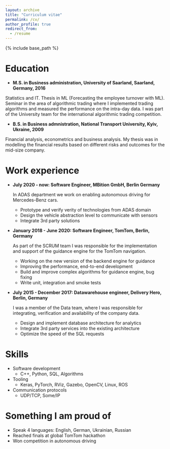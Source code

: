 ```yaml
---
layout: archive
title: "Curriculum vitae"
permalink: /cv/
author_profile: true
redirect_from:
  - /resume
---
```


{% include base_path %}


Education
======
* **M.S. in Business administration, University of Saarland, Saarland, Germany, 2016**

Statistics and IT. Thesis in ML (Forecasting the employee turnover with ML). Seminar in the area of algorithmic trading where I implemented trading algorithms and measured the performance on the intra-day data. I was part of the University team for the international algorithmic trading competition.

* **B.S. in Business admnistration, National Transport University, Kyiv, Ukraine, 2009**

Financial analysis, econometrics and business analysis. My thesis was in modelling the financial results based on different risks and outcomes for the mid-size company.


Work experience
======
* **July 2020 - now: Software Engineer, MBition GmbH, Berlin Germany**
  
  In ADAS department we work on enabling autonomous driving for Mercedes-Benz cars.

  * Prototype and verify verity of technologies from ADAS domain
  * Design the vehicle abstraction level to communicate with sensors
  * Integrate 3rd party solutions

* **January 2018 - June 2020: Software Engineer, TomTom, Berlin, Germany**

  As part of the SCRUM team I was responsible for the implementation and support of the guidance engine for the TomTom navigation.

  * Working on the new version of the backend engine for guidance
  * Improving the performance, end-to-end development
  * Build and improve complex algorithms for guidance engine, bug fixing
  * Write unit, integration and smoke tests

* **July 2015 - December 2017: Datawarehouse engineer, Delivery Hero, Berlin, Germany**

  I was a member of the Data team, where I was responsible for integrating, verification and availability of the company data.

  * Design and implement database architecture for analytics
  * Integrate 3rd party services into the existing architecture 
  * Optimize the speed of the SQL requests

  
Skills
======
* Software development
  * C++, Python, SQL, Algorithms
* Tooling
  * Keras, PyTorch, RViz, Gazebo, OpenCV, Linux, ROS
* Communication protocols
  * UDP/TCP, Some/IP

Something I am proud of
======
* Speak 4 languages: English, German, Ukrainian, Russian
* Reached finals at global TomTom hackathon
* Won competition in autonomous driving
